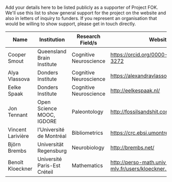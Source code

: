 Add your details here to be listed publicly as a supporter of Project FOK. We'll use this list to 
show general support for the project on the website and also in letters of inquiry to funders. If you 
represent an organisation that would be willing to show support, please get in touch directly. 

Name | Institution | Research Field/s | Website
--- | --- | --- | --- 
Cooper Smout | Queensland Brain Institute | Cognitive Neuroscience | https://orcid.org/0000-0003-1144-3272
Alya Vlassova | Donders Institute | Cognitive Neuroscience | https://alexandravlassova.com/
Eelke Spaak | Donders Institute | Cognitive Neuroscience | http://eelkespaak.nl/
Jon Tennant | Open Science MOOC, IGDORE | Paleontology | http://fossilsandshit.com/
Vincent Larivière | l’Université de Montréal | Bibliometrics | https://crc.ebsi.umontreal.ca/en/
Björn Brembs | Universität Regensburg | Neurobiology | http://brembs.net/
Benoît Kloeckner | Université Paris-Est Créteil | Mathematics | http://perso-math.univ-mlv.fr/users/kloeckner.benoit/index.html
